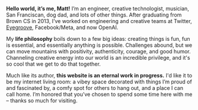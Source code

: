 **Hello world, it’s me, Matt!** I’m an engineer, creative technologist, musician, San Franciscan, dog dad, and lots of other things. After graduating from Brown CS in 2013, I’ve worked on engineering and creative teams at Twitter, [Eyegroove](https://www.snibbe.com/apps/eyegroove), Facebook/Meta, and now OpenAI.

My **life philosophy** boils down to a few big ideas: creating things is fun, fun is essential, and essentially anything is possible. Challenges abound, but we can move mountains with positivity, authenticity, courage, and good humor. Channeling creative energy into our world is an incredible privilege, and it's so cool that we get to do that together.

Much like its author, **this website is an eternal work in progress.** I'd like it to be my internet living room: a vibey space decorated with things I’m proud of and fascinated by, a comfy spot for others to hang out, and a place I can call home. I’m honored that you’ve chosen to spend some time here with me – thanks so much for visiting.
